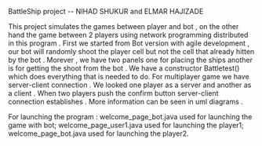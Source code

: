 BattleShip project -- NIHAD SHUKUR and ELMAR HAJIZADE

This project simulates the games between player and bot , on the other hand the game between 2 players using network 
programming distributed in this program . First we started from Bot version with agile development , our bot will randomly 
shoot the player cell but not the cell that already hitten by the bot . Morever , we have two panels one for placing the ships 
another is for getting the shoot from the bot . We have a constructor Battletest() which does everything that is needed to do. 
For multiplayer game we have server-client connection . We looked one player as a server and another as a client . When two 
players push the confirm button server-client connection establishes . More information can be seen in uml diagrams .

For launching the program :
  welcome_page_bot.java used for launching the game with bot;
 welcome_page_user1.java used for launching the player1;
 welcome_page_bot.java used for launching the player2.
